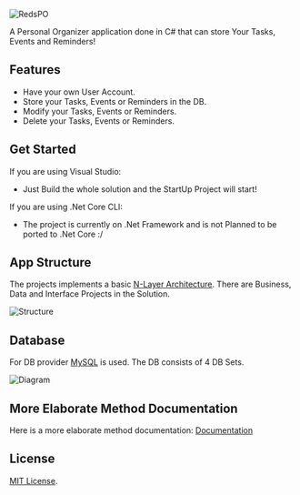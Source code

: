 ![RedsPO](https://raw.githubusercontent.com/zyppyvids/RedsPO/master/Documentation/Images/Banner.png)

A Personal Organizer application done in C# that can store Your Tasks, Events and Reminders!

## Features

- Have your own User Account.
- Store your Tasks, Events or Reminders in the DB.
- Modify your Tasks, Events or Reminders.
- Delete your Tasks, Events or Reminders.

## Get Started

If you are using Visual Studio:

- Just Build the whole solution and the StartUp Project will start!

If you are using .Net Core CLI:

- The project is currently on .Net Framework and is not Planned to be ported to .Net Core :/

## App Structure

The projects implements a basic [N-Layer Architecture](https://stackify.com/n-tier-architecture). There are Business, Data and Interface Projects in the Solution.

![Structure](https://raw.githubusercontent.com/zyppyvids/RedsPO/master/Documentation/Images/AppStructure.jpg)

## Database

For DB provider [MySQL](https://www.mysql.com/ 'MySQL') is used. The DB consists of 4 DB Sets.

![Diagram](https://raw.githubusercontent.com/zyppyvids/RedsPO/master/Documentation/Images/DBDiagram.png)

## More Elaborate Method Documentation

Here is a more elaborate method documentation: [Documentation](https://raw.githubusercontent.com/zyppyvids/RedsPO/master/Documentation/BusinessMethods.md)

## License

[MIT License](https://raw.githubusercontent.com/zyppyvids/RedsPO/master/Documentation/LICENSE).
